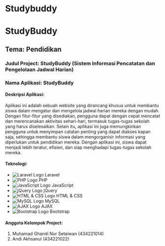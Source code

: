 # Studybuddy
<!DOCTYPE html>
<html>
<head>
    <title>StudyBuddy - Sistem Informasi Pencatatan dan Pengelolaan Jadwal Harian</title>
</head>
<body>

<h1>StudyBuddy</h1>
<h2>Tema: Pendidikan</h2>
<h3>Judul Project: StudyBuddy (Sistem Informasi Pencatatan dan Pengelolaan Jadwal Harian)</h3>
<h3>Nama Aplikasi: StudyBuddy</h3>

<h4>Deskripsi Aplikasi:</h4>
<p>
    Aplikasi ini adalah sebuah website yang dirancang khusus untuk membantu siswa dalam mengatur dan mengelola jadwal harian mereka dengan mudah. Dengan fitur-fitur yang disediakan, pengguna dapat dengan cepat mencatat dan merencanakan aktivitas sehari-hari, termasuk tugas-tugas sekolah yang harus diselesaikan. Selain itu, aplikasi ini juga memungkinkan pengguna untuk menyimpan catatan penting yang dapat diakses kapan saja, sehingga membantu siswa dalam mengorganisir informasi yang diperlukan untuk pendidikan mereka. Dengan aplikasi ini, siswa dapat menjadi lebih teratur, efisien, dan siap menghadapi tugas-tugas sekolah mereka.
</p>

<h4>Teknologi:</h4>
<ul>
    <li>
        <img src="laravel_logo.png" alt="Laravel Logo"> Laravel
    </li>
    <li>
        <img src="php_logo.png" alt="PHP Logo"> PHP
    </li>
    <li>
        <img src="javascript_logo.png" alt="JavaScript Logo"> JavaScript
    </li>
    <li>
        <img src="jquery_logo.png" alt="jQuery Logo"> jQuery
    </li>
    <li>
        <img src="html_css_logo.png" alt="HTML & CSS Logo"> HTML & CSS
    </li>
    <li>
        <img src="mysql_logo.png" alt="MySQL Logo"> MySQL
    </li>
    <li>
        <img src="ajax_logo.png" alt="AJAX Logo"> AJAX
    </li>
    <li>
        <img src="bootstrap_logo.png" alt="Bootstrap Logo"> Bootstrap
    </li>
</ul>

<h4>Anggota Kelompok Project:</h4>
<ol>
    <li>Muhamad Ghandi Nur Setaiwan (434221014)</li>
    <li>Andi Akhsanul (434221022)</li>
</ol>

</body>
</html>



